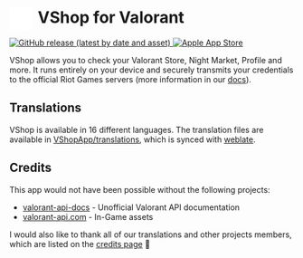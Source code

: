 <h1><img src="./assets/logo-t-100.png" style="float:left;margin-right:10px;" height="40px" />VShop for Valorant</h1>
<a href="https://github.com/VShopApp/mobile/releases/latest/download/VShop.apk">
  <img alt="GitHub release (latest by date and asset)" src="https://img.shields.io/github/downloads/VShopApp/mobile/latest/VShop.apk?label=APK&color=%23fa4454&logo=android&logoColor=white">
</a>
<a href="https://apps.apple.com/app/vshop-for-valorant/id1636765187">
  <img alt="Apple App Store" src="https://img.shields.io/static/v1?label=App%20Store&logo=apple&logoColor=white&message=download&color=%23fa4454">
</a>

VShop allows you to check your Valorant Store, Night Market, Profile and more. It runs entirely on your device and securely transmits your credentials to the official Riot Games servers (more information in our <a href="https://docs.vshop.one/security">docs</a>).

## Translations
VShop is available in 16 different languages. The translation files are available in [VShopApp/translations](https://github.com/VShopApp/translations), which is synced with [weblate](https://weblate.vasc.cloud).

## Credits
This app would not have been possible without the following projects:
- [valorant-api-docs](https://github.com/techchrism/valorant-api-docs) - Unofficial Valorant API documentation
- [valorant-api.com](https://valorant-api.com) - In-Game assets

I would also like to thank all of our translations and other projects members, which are listed on the [credits page](https://vshop.one/credits) 💖

